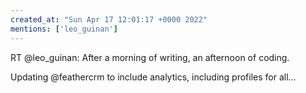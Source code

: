```yaml
---
created_at: "Sun Apr 17 12:01:17 +0000 2022"
mentions: ['leo_guinan']
---
```


RT @leo_guinan: After a morning of writing, an afternoon of coding.

Updating @feathercrm to include analytics, including profiles for all…
